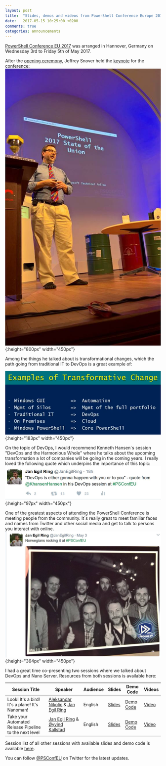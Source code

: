 ```yaml
---
layout: post
title:  "Slides, demos and videos from PowerShell Conference Europe 2017"
date:   2017-05-15 10:25:00 +0200
comments: true
categories: announcements
---
```


[PowerShell Conference EU 2017](http://www.psconf.eu/) was arranged in Hannover, Germany on Wednesday 3rd to Friday 5th of May 2017.

After the [opening ceremony](https://www.youtube.com/watch?v=l0orBEF6D60), Jeffrey Snover held the [keynote](https://www.youtube.com/watch?v=myQkHM_je70) for the conference:
![alt](/images/2017-05_15_PSConfEU_2017_03.jpg){:height="800px" width="450px"}

Among the things he talked about is transformational changes, which the path going from traditional IT to DevOps is a great example of:

![alt](/images/2017-05_15_PSConfEU_2017_04.png){:height="183px" width="450px"}

On the topic of DevOps, I would recommend Kenneth Hansen`s session "DevOps and the Harmonious Whole" where he talks about the upcoming transformation a lot of companies will be going in the coming years. I really loved the following quote which underpins the importance of this topic:
![alt](/images/2017-05_15_PSConfEU_2017_02.jpg){:height="97px" width="450px"}

One of the greatest aspects of attending the PowerShell Conference is meeting people from the community. It`s really great to meet familiar faces and names from Twitter and other social media and get to talk to persons you interact with online.
![alt](/images/2017-05_15_PSConfEU_2017_01.jpg){:height="364px" width="450px"}

I had a great time co-presenting two sessions where we talked about DevOps and Nano Server. Resources from both sessions is available here:
  

| Session Title  | Speaker | Audience | Slides | Demo Code | Videos |
| ------------- | ------------- | ------------- | ------------- | ------------- | ------------- |
| Look! It's a bird! It's a plane! It's Nanoman! | [Aleksandar Nikolic](https://github.com/alexandair) & [Jan Egil Ring](https://github.com/janegilring) | English | [Slides](https://github.com/psconfeu/2017/blob/master/Aleksandar%20Nikolic%20%26%20Jan%20Egil%20Ring/Nanoman/Nanoman.pptx) | [Demo Code](https://github.com/psconfeu/2017/blob/master/Aleksandar%20Nikolic%20%26%20Jan%20Egil%20Ring/Nanoman/demo.zip) | [Video](https://youtu.be/YrAHmkBLvjU) |
| Take your Automated Release Pipeline to the next level | [Jan Egil Ring](https://github.com/janegilring) & [Øyvind Kallstad](https://github.com/gravejester) | English | [Slides](https://github.com/psconfeu/2017/blob/master/Jan%20Egil%20Ring%20and%20%C3%98yvind%20Kallstad/Take%20your%20Automated%20Release%20Pipeline%20to%20the%20next%20level/Take%20your%20Automated%20Release%20Pipeline%20to%20the%20next%20level.pptx) | [Demo Code](https://github.com/psconfeu/2017/blob/master/Jan%20Egil%20Ring%20and%20%C3%98yvind%20Kallstad/Take%20your%20Automated%20Release%20Pipeline%20to%20the%20next%20level/demo.zip) | [Video](https://www.youtube.com/watch?v=_4XsQl4tWxE) |
  
Session list of all other sessions with available slides and demo code is available [here](https://github.com/psconfeu/2017).

You can follow [@PSConfEU](https://twitter.com/PSConfEU) on Twitter for the latest updates.